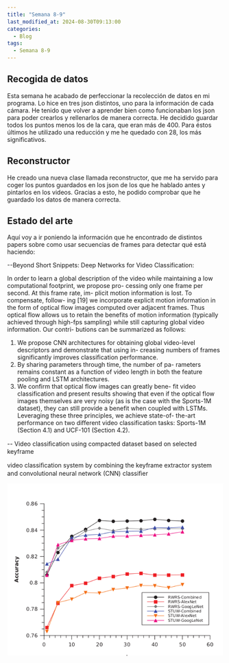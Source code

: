 ```yaml
---
title: "Semana 8-9"
last_modified_at: 2024-08-30T09:13:00
categories:
  - Blog
tags:
  - Semana 8-9
---
```


## Recogida de datos

Esta semana he acabado de perfeccionar la recolección de datos en mi programa. Lo hice en tres json distintos, uno para la información de cada cámara. He tenido que volver a aprender bien como funcionaban los json para poder crearlos y rellenarlos de manera correcta. He decidido guardar todos los puntos menos los de la cara, que eran más de 400. Para éstos últimos he utilizado una reducción y me he quedado con 28, los más significativos.

## Reconstructor

He creado una nueva clase llamada reconstructor, que me ha servido para coger los puntos guardados en los json de los que he hablado antes y pintarlos en los videos. Gracias a esto, he podido comprobar que he guardado los datos de manera correcta.

## Estado del arte

Aquí voy a ir poniendo la información que he encontrado de distintos papers sobre como usar secuencias de frames para detectar qué está haciendo:

--Beyond Short Snippets: Deep Networks for Video Classification:

In order to learn a global description of the video while
maintaining a low computational footprint, we propose pro-
cessing only one frame per second. At this frame rate, im-
plicit motion information is lost. To compensate, follow-
ing [19] we incorporate explicit motion information in the
form of optical flow images computed over adjacent frames.
Thus optical flow allows us to retain the benefits of motion
information (typically achieved through high-fps sampling)
while still capturing global video information. Our contri-
butions can be summarized as follows:
1. We propose CNN architectures for obtaining global
video-level descriptors and demonstrate that using in-
creasing numbers of frames significantly improves
classification performance.
2. By sharing parameters through time, the number of pa-
rameters remains constant as a function of video length
in both the feature pooling and LSTM architectures.
3. We confirm that optical flow images can greatly bene-
fit video classification and present results showing that
even if the optical flow images themselves are very
noisy (as is the case with the Sports-1M dataset), they
can still provide a benefit when coupled with LSTMs.
Leveraging these three principles, we achieve state-of-
the-art performance on two different video classification
tasks: Sports-1M (Section 4.1) and UCF-101 (Section 4.2).

-- Video classiﬁcation using compacted dataset based
on selected keyframe

video classiﬁcation system by combining the keyframe extractor system
and convolutional neural network (CNN) classiﬁer

![alt text](image-2.png)